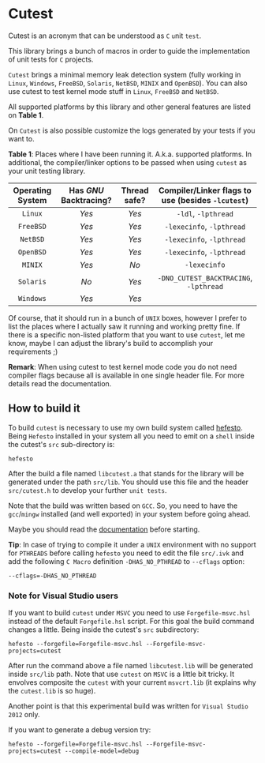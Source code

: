 # Cutest

Cutest is an acronym that can be understood as ``C`` ``u``nit ``test``.

This library brings a bunch of macros in order to guide the implementation of unit tests for ``C`` projects.

``Cutest`` brings a minimal memory leak detection system (fully working in ``Linux``, ``Windows``, ``FreeBSD``, ``Solaris``, ``NetBSD``, ``MINIX`` and ``OpenBSD``).
You can also use cutest to test kernel mode stuff in ``Linux``, ``FreeBSD`` and ``NetBSD``.

All supported platforms by this library and other general features are listed on **Table 1**.

On ``Cutest`` is also possible customize the logs generated by your tests if you want to.

**Table 1**: Places where I have been running it. A.k.a. supported platforms. In additional, the compiler/linker options to be passed when using ``cutest`` as your unit testing library.

| **Operating System** | **Has *GNU* Backtracing?** |  **Thread safe?**    |   **Compiler/Linker flags to use (besides ``-lcutest``)** |
|:--------------------:|:--------------------------:|:--------------------:|:---------------------------------------------------------:|
|        ``Linux``     |         *Yes*              |        *Yes*         |                                 ``-ldl``, ``-lpthread``   |
|        ``FreeBSD``   |         *Yes*              |        *Yes*         |                           ``-lexecinfo``, ``-lpthread``   |
|        ``NetBSD``    |         *Yes*              |        *Yes*         |                           ``-lexecinfo``, ``-lpthread``   |
|        ``OpenBSD``   |         *Yes*              |        *Yes*         |                           ``-lexecinfo``, ``-lpthread``   |
|        ``MINIX``     |         *Yes*              |        *No*          |                                   ``-lexecinfo``          |
|        ``Solaris``   |         *No*               |        *Yes*         |                 ``-DNO_CUTEST_BACKTRACING``, ``-lpthread``|
|        ``Windows``   |         *Yes*              |        *Yes*         |                                                           |

Of course, that it should run in a bunch of ``UNIX`` boxes, however I prefer to list the places where I actually saw it running
and working pretty fine. If there is a specific non-listed platform that you want to use ``cutest``, let me know, maybe I
can adjust the library's build to accomplish your requirements ;)

**Remark**: When using cutest to test kernel mode code you do not need compiler flags because all is available in one single
header file. For more details read the documentation.

## How to build it

To build ``cutest`` is necessary to use my own build system called [hefesto](https://github.com/rafael-santiago/hefesto.git). Being
``Hefesto`` installed in your system all you need to emit on a ``shell`` inside the cutest's ``src`` sub-directory is:

``hefesto``

After the build a file named ``libcutest.a`` that stands for the library will be generated under the path ``src/lib``.
You should use this file and the header ``src/cutest.h`` to develop your further ``unit tests``.

Note that the build was written based on ``GCC``. So, you need to have the ``gcc``/``mingw`` installed (and well exported)
in your system before going ahead.

Maybe you should read the [documentation](https://github.com/rafael-santiago/cutest/blob/master/doc/README.md) before starting.

**Tip**: In case of trying to compile it under a ``UNIX`` environment with no support for ``PTHREADS`` before calling ``hefesto``
you need to edit the file ``src/.ivk`` and add the following ``C Macro`` definition ``-DHAS_NO_PTHREAD`` to ``--cflags`` option:

```
--cflags=-DHAS_NO_PTHREAD
```

### Note for Visual Studio users

If you want to build ``cutest`` under ``MSVC`` you need to use ``Forgefile-msvc.hsl`` instead of the default ``Forgefile.hsl`` script.
For this goal the build command changes a little. Being inside the cutest's ``src`` subdirectory:

``hefesto --forgefile=Forgefile-msvc.hsl --Forgefile-msvc-projects=cutest``

After run the command above a file named ``libcutest.lib`` will be generated inside ``src/lib`` path.
Note that use ``cutest`` on ``MSVC`` is a little bit tricky. It envolves composite the ``cutest`` with your current ``msvcrt.lib``
(it explains why the ``cutest.lib`` is so huge).

Another point is that this experimental build was written for ``Visual Studio 2012`` only.

If you want to generate a debug version try:

``hefesto --forgefile=Forgefile-msvc.hsl --Forgefile-msvc-projects=cutest --compile-model=debug``
